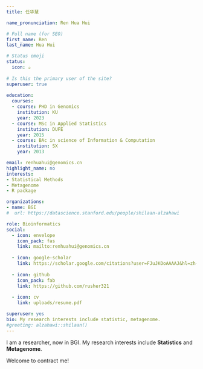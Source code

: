 ```yaml
---
title: 任华慧

name_pronunciation: Ren Hua Hui

# Full name (for SEO)
first_name: Ren
last_name: Hua Hui

# Status emoji
status:
  icon: ☕
  
# Is this the primary user of the site?
superuser: true
 
education:
  courses:
  - course: PHD in Genomics
    institution: KU
    year: 2023
  - course: MSc in Applied Statistics
    institution: DUFE
    year: 2015
  - course: BAc in science of Information & Computation
    institution: SX
    year: 2013

email: renhuahui@genomics.cn
highlight_name: no
interests:
- Statistical Methods
- Metagenome
- R package

organizations:
- name: BGI
#  url: https://datascience.stanford.edu/people/shilaan-alzahawi

role: Bioinformatics 
social:
  - icon: envelope
    icon_pack: fas
    link: mailto:renhuahui@genomics.cn 
  
  - icon: google-scholar
    link: https://scholar.google.com/citations?user=FJuJKOoAAAAJ&hl=zh-CN
  
  - icon: github
    icon_pack: fab
    link: https://github.com/rusher321
    
  - icon: cv
    link: uploads/resume.pdf  

superuser: yes
bio: My research interests include statistic, metagenome. 
#greeting: alzahawi::shilaan()
---
```


I am a researcher, now in BGI. My research interests include **Statistics** and **Metagenome**. 

Welcome to contract me!

